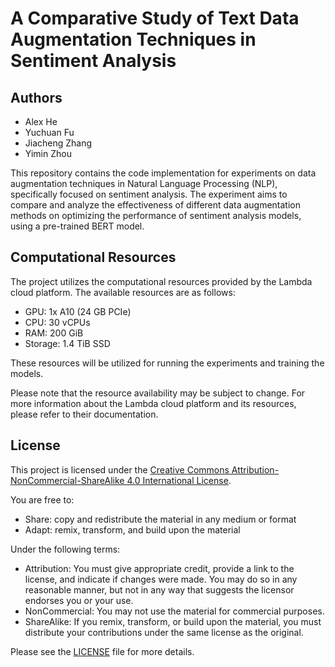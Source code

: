 # A Comparative Study of Text Data Augmentation Techniques in Sentiment Analysis

## Authors

- Alex He
- Yuchuan Fu
- Jiacheng Zhang
- Yimin Zhou
  
This repository contains the code implementation for experiments on data augmentation techniques in Natural Language Processing (NLP), specifically focused on sentiment analysis. The experiment aims to compare and analyze the effectiveness of different data augmentation methods on optimizing the performance of sentiment analysis models, using a pre-trained BERT model.

## Computational Resources

The project utilizes the computational resources provided by the Lambda cloud platform. The available resources are as follows:

- GPU: 1x A10 (24 GB PCIe)
- CPU: 30 vCPUs
- RAM: 200 GiB
- Storage: 1.4 TiB SSD

These resources will be utilized for running the experiments and training the models.

Please note that the resource availability may be subject to change. For more information about the Lambda cloud platform and its resources, please refer to their documentation.



## License

This project is licensed under the [Creative Commons Attribution-NonCommercial-ShareAlike 4.0 International License](https://creativecommons.org/licenses/by-nc-sa/4.0/).

You are free to:

- Share: copy and redistribute the material in any medium or format
- Adapt: remix, transform, and build upon the material

Under the following terms:

- Attribution: You must give appropriate credit, provide a link to the license, and indicate if changes were made. You may do so in any reasonable manner, but not in any way that suggests the licensor endorses you or your use.
- NonCommercial: You may not use the material for commercial purposes.
- ShareAlike: If you remix, transform, or build upon the material, you must distribute your contributions under the same license as the original.

Please see the [LICENSE](LICENSE) file for more details.


